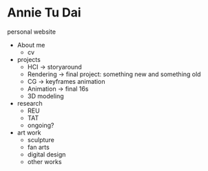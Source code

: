 # Annie Tu Dai
personal website


- About me
	- cv
- projects
	- HCI -> storyaround
	- Rendering -> final project: something new and something old
	- CG -> keyframes animation
	- Animation -> final 16s
	- 3D modeling
- research
	- REU
	- TAT
	- ongoing? 
- art work
	- sculpture
	- fan arts
	- digital design
	- other works